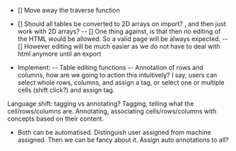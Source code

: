 

- [] Move away the traverse function
- [] Should all tables be converted to 2D arrays on import? , and then just work with 2D arrays?
-- [] One thing against, is that then no editing of the HTML would be allowed. So a valid page will be always expected.
-- [] However editing will be much easier as we do not have to deal with html anymore until an export

- Implement:
-- Table editing functions
-- Annotation of rows and columns, how are we going to action this intuitively?
I say, users can select whole rows, columns, and assign a tag, or select one or multiple cells (shift click?) and assign tag.

Language shift: tagging vs annotating?
Tagging, telling what the cell/rows/columns are.
Annotating, associating cells/rows/columns with concepts based on their content.

- Both can be automatised. Distinguish user assigned from machine assigned. Then we can be fancy about it. Assign auto annotations to all?
